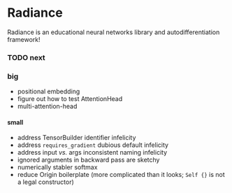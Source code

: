 # Radiance

Radiance is an educational neural networks library and autodifferentiation framework!

### TODO next

### big

 * positional embedding
 * figure out how to test AttentionHead
 * multi-attention-head

#### small

 * address TensorBuilder identifier infelicity
 * address `requires_gradient` dubious default infelicity
 * address input _vs._ args inconsistent naming infelicity
 * ignored arguments in backward pass are sketchy
 * numerically stabler softmax
 * reduce Origin boilerplate (more complicated than it looks; `Self {}` is not a legal constructor)
